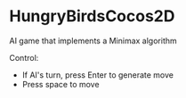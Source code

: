 # HungryBirdsCocos2D

AI game that implements a Minimax algorithm

Control:

- If AI's turn, press Enter to generate move
- Press space to move
